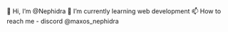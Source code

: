  👋 Hi, I’m @Nephidra
 🌱 I’m currently learning web development
 📫 How to reach me - discord @maxos_nephidra
